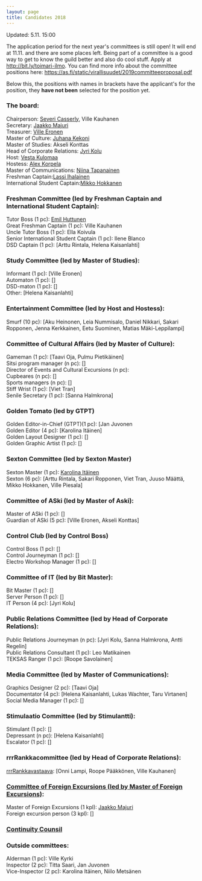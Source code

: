 ```yaml
---
layout: page
title: Candidates 2018
---
```

Updated: 5.11. 15:00

The application period for the next year's committees is still open! It will end at 11.11. and there are some places left. Being part of a committee is a good way to get to know the guild better and also do cool stuff. Apply at <http://bit.ly/toimari-ilmo>. You can find more info about the committee positions here: <https://as.fi/static/virallisuudet/2019committeeproposal.pdf>

Below this, the positions with names in brackets have the applicant's for the position, they **have not been** selected for the position yet.

### The board:

Chairperson: [Severi Casserly](https://as.ayy.fi/foorumi/viewtopic.php?f=12&t=424), Ville Kauhanen <br>
Secretary: [Jaakko Majuri](https://as.ayy.fi/foorumi/viewtopic.php?f=12&t=412) <br>
Treasurer: [Ville Eronen](https://as.ayy.fi/foorumi/viewtopic.php?f=12&t=425) <br>
Master of Culture: [Juhana Kekoni](https://as.ayy.fi/foorumi/viewtopic.php?f=12&t=420) <br>
Master of Studies: Akseli Konttas<br>
Head of Corporate Relations: [Jyri Kolu](https://as.ayy.fi/foorumi/viewtopic.php?f=12&t=416) <br>
Host: [Vesta Kulomaa](https://as.ayy.fi/foorumi/viewtopic.php?f=12&t=407) <br>
Hostess: [Alex Korpela](https://as.ayy.fi/foorumi/viewtopic.php?f=12&t=408) <br>
Master of Communications: [Niina Tapanainen](https://as.ayy.fi/foorumi/viewtopic.php?f=12&t=410) <br>
Freshman Captain:[Lassi Ihalainen](https://as.ayy.fi/foorumi/viewtopic.php?f=12&t=427) <br>
International Student Captain:[Mikko Hokkanen](https://as.ayy.fi/foorumi/viewtopic.php?f=12&t=428)

### Freshman Committee (led by Freshman Captain and International Student Captain):

Tutor Boss (1 pc): [Emil Huttunen](https://as.ayy.fi/foorumi/viewtopic.php?f=12&t=423) <br>
Great Freshman Captain (1 pc): Ville Kauhanen <br>
Uncle Tutor Boss (1 pc): Ella Koivula <br>
Senior International Student Captain (1 pc): Ilene Blanco <br>
DSD Captain (1 pc): [Arttu Rintala, Helena Kaisanlahti] 

### Study Committee (led by Master of Studies):

Informant (1 pc): [Ville Eronen] <br>
Automaton (1 pc): []<br>
DSD-maton (1 pc): []<br>
Other: [Helena Kaisanlahti]

### Entertainment Committee (led by Host and Hostess):

Smurf (10 pc): [Aku Heinonen, Leia Nummisalo, Daniel Nikkari, Sakari Ropponen, Jenna Kerkkainen, Eetu Suominen, Matias Mäki-Leppilampi]

### Committee of Cultural Affairs (led by Master of Culture):

Gameman (1 pc): [Taavi Oja, Pulmu Pietikäinen] <br>
Sitsi program manager (n pc): []<br>
Director of Events and Cultural Excursions (n pc): <br>
Cupbeares (n pc): []<br>
Sports managers (n pc): []<br>
Stiff Wrist (1 pc): [Viet Tran] <br>
Senile Secretary (1 pc): [Sanna Halmkrona] <br>

### Golden Tomato (led by GTPT)

Golden Editor-in-Chief (GTPT)(1 pc): [Jan Juvonen<br>
Golden Editor (4 pc): [Karolina Itäinen] <br>
Golden Layout Designer (1 pc): []<br>
Golden Graphic Artist (1 pc): []

### Sexton Committee (led by Sexton Master)

Sexton Master (1 pc): [Karolina Itäinen](https://as.ayy.fi/foorumi/viewtopic.php?f=12&t=418) <br>
Sexton (6 pc): [Arttu Rintala, Sakari Ropponen, Viet Tran, Juuso Määttä, Mikko Hokkanen, Ville Piesala]

### Committee of ASki (led by Master of Aski):

Master of ASki (1 pc): []<br>
Guardian of ASki (5 pc): [Ville Eronen, Akseli Konttas] <br>

### Control Club (led by Control Boss)

Control Boss (1 pc): []<br>
Control Journeyman (1 pc): []<br>
Electro Workshop Manager (1 pc): []

### Committee of IT (led by Bit Master):

Bit Master (1 pc): []<br>
Server Person (1 pc): []<br>
IT Person (4 pc): [Jyri Kolu]

### Public Relations Committee (led by Head of Corporate Relations):

Public Relations Journeyman (n pc): [Jyri Kolu, Sanna Halmkrona, Antti Regelin] <br>
Public Relations Consultant (1 pc): Leo Matikainen <br>
TEKSAS Ranger (1 pc): [Roope Savolainen]

### Media Committee (led by Master of Communications):

Graphics Designer (2 pc): [Taavi Oja] <br>
Documentator (4 pc): [Helena Kaisanlahti, Lukas Wachter, Taru Virtanen]<br>
Social Media Manager (1 pc): []

### Stimulaatio Committee (led by Stimulantti):

Stimulant (1 pc): []<br>
Depressant (n pc): [Helena Kaisanlahti] <br>
Escalator (1 pc): []

### rrrRankkacommittee (led by Head of Corporate Relations):

[rrrRankkavastaava](https://as.ayy.fi/foorumi/viewtopic.php?f=12&t=415): [Onni Lampi, Roope Pääkkönen, Ville Kauhanen]

### [Committee of Foreign Excursions (led by Master of Foreign Excursions)](https://as.ayy.fi/foorumi/viewtopic.php?f=12&t=417):

Master of Foreign Excursions (1 kpl): [Jaakko Majuri](https://as.ayy.fi/foorumi/viewtopic.php?f=12&t=422) <br>
Foreign excursion person (3 kpl): []

### [Continuity Counsil](https://as.ayy.fi/foorumi/viewtopic.php?f=12&t=426)

### Outside committees:

Alderman (1 pc): Ville Kyrki<br>
Inspector (2 pc): Titta Saari, Jan Juvonen<br>
Vice-Inspector (2 pc): Karolina Itäinen, Niilo Metsänen